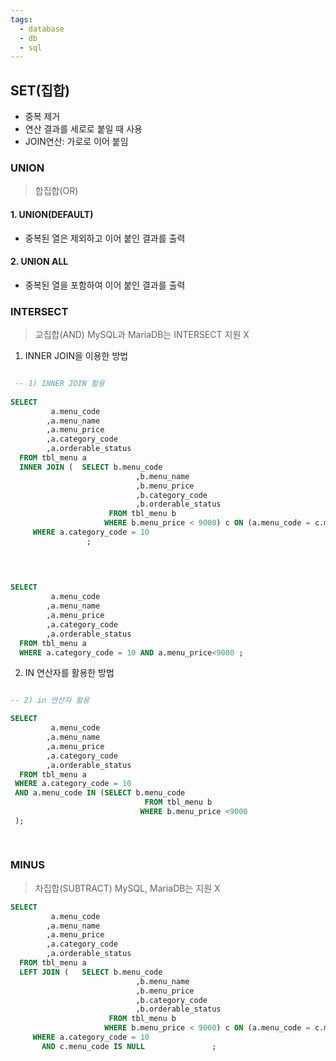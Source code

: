 ```yaml
---
tags:
  - database
  - db
  - sql
---
```

## SET(집합)
- 중복 제거
- 연산 결과를 세로로 붙일 때 사용
- JOIN연산: 가로로  이어 붙임

### UNION
>합집합(OR)
#### 1. UNION(DEFAULT)
 - 중복된 열은 제외하고 이어 붙인 결과를 출력

#### 2. UNION ALL
- 중복된 열을 포함하여 이어 붙인 결과를 출력

### INTERSECT
>교집합(AND)
>MySQL과 MariaDB는 INTERSECT 지원 X

1. INNER JOIN을 이용한 방법

```SQL

 -- 1) INNER JOIN 활용
 
SELECT 
		 a.menu_code
		,a.menu_name
		,a.menu_price
		,a.category_code
		,a.orderable_status
  FROM tbl_menu a
  INNER JOIN (	SELECT b.menu_code
  							,b.menu_name
  							,b.menu_price
  							,b.category_code
  							,b.orderable_status
  					  FROM tbl_menu b
  					 WHERE b.menu_price < 9000) c ON (a.menu_code = c.menu_code)
  	 WHERE a.category_code = 10
  				 ;
  				 
  				 
  				 

SELECT 
		 a.menu_code
		,a.menu_name
		,a.menu_price
		,a.category_code
		,a.orderable_status
  FROM tbl_menu a
  WHERE a.category_code = 10 AND a.menu_price<9000 ;
```
2. IN 연산자를 활용한 방법
```SQL

-- 2) in 연산자 활용

SELECT
		 a.menu_code
		,a.menu_name
		,a.menu_price
		,a.category_code
		,a.orderable_status
  FROM tbl_menu a
 WHERE a.category_code = 10
 AND a.menu_code IN (SELECT b.menu_code
 							  FROM tbl_menu b
 							 WHERE b.menu_price <9000
 );
 
 
```

### MINUS
>차집합(SUBTRACT)
>MySQL, MariaDB는 지원 X


```SQL
SELECT 
		 a.menu_code
		,a.menu_name
		,a.menu_price
		,a.category_code
		,a.orderable_status
  FROM tbl_menu a
  LEFT JOIN (	SELECT b.menu_code
  							,b.menu_name
  							,b.menu_price
  							,b.category_code
  							,b.orderable_status
  					  FROM tbl_menu b
  					 WHERE b.menu_price < 9000) c ON (a.menu_code = c.menu_code)
  	 WHERE a.category_code = 10
	   AND c.menu_code IS NULL 				 ;
  		
		  
```
